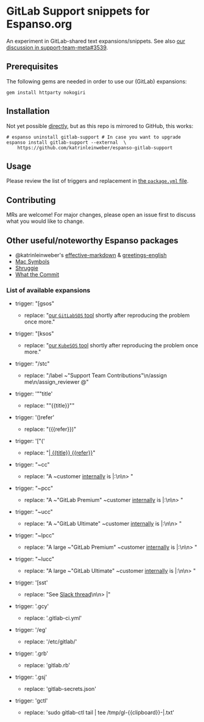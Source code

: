 # GitLab Support snippets for Espanso.org

An experiment in GitLab-shared text expansions/snippets.
See also [our discussion in support-team-meta#3539](https://gitlab.com/gitlab-com/support/support-team-meta/-/issues/3539#note_597649648).

## Prerequisites

The following gems are needed in order to use our (GitLab) expansions:
```
gem install httparty nokogiri
```

## Installation

Not yet possible [directly](https://espanso.org/docs/packages/#from-a-repository),
but as this repo is mirrored to GitHub, this works:

```shell
# espanso uninstall gitlab-support # In case you want to upgrade
espanso install gitlab-support --external  \
    https://github.com/katrinleinweber/espanso-gitlab-support
```

## Usage

Please review the list of triggers and replacement in [the `package.yml` file](gitlab-support/0.1.0/package.yml).

## Contributing

MRs are welcome! For major changes, please open an issue first to discuss what you would like to change.

## Other useful/noteworthy Espanso packages

- @katrinleinweber's [effective-markdown](https://github.com/katrinleinweber/espanso-effective-markdown) & [greetings-english](https://github.com/katrinleinweber/espanso-greetings-english)
- [Mac Symbols](https://hub.espanso.org/packages/mac-symbols/)
- [Shruggie](https://hub.espanso.org/packages/shruggie/)
- [What the Commit](https://hub.espanso.org/packages/wtc/)

### List of available expansions

- trigger: "[gsos"
  - replace: "[our `GitLabSOS` tool](https://gitlab.com/gitlab-com/support/toolbox/gitlabsos#run-the-script) shortly after reproducing the problem once more."

- trigger: "[ksos"
  - replace: "[our `KubeSOS` tool](https://gitlab.com/gitlab-com/support/toolbox/kubesos#kubesos) shortly after reproducing the problem once more."

- trigger: "/stc"
  - replace: "/label ~\"Support Team Contributions\"\n/assign me\n/assign_reviewer @"

- trigger: '""title'
  - replace: "\"{{title}}\""

- trigger: '()refer'
  - replace: "({{refer}})"

- trigger: '["('
  - replace: "[$|$ {{title}} {{refer}}]({{clipboard}})"

- trigger: "~cc"
  - replace: "A ~customer [internally]({{clipboard}}) is $|$:\n\n> "

- trigger: "~pcc"
  - replace: "A ~\"GitLab Premium\" ~customer [internally]({{clipboard}}) is $|$:\n\n> "

- trigger: "~ucc"
  - replace: "A ~\"GitLab Ultimate\" ~customer [internally]({{clipboard}}) is $|$:\n\n> "

- trigger: "~lpcc"
  - replace: "A large ~\"GitLab Premium\" ~customer [internally]({{clipboard}}) is $|$:\n\n> "

- trigger: "~lucc"
  - replace: "A large ~\"GitLab Ultimate\" ~customer [internally]({{clipboard}}) is $|$:\n\n> "

- trigger: '[sst'
  - replace: "See [Slack thread]({{clipboard}})\n\n> $|$"

- trigger: '.gcy'
  - replace: '.gitlab-ci.yml'

- trigger: '/eg'
  - replace: '/etc/gitlab/'

- trigger: '.grb'
  - replace: 'gitlab.rb'

- trigger: '.gsj'
  - replace: 'gitlab-secrets.json'

- trigger: 'gctl'
  - replace: 'sudo gitlab-ctl tail | tee /tmp/gl-{{clipboard}}-$|$.txt'
